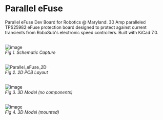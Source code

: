 # Parallel eFuse
Parallel eFuse Dev Board for Robotics @ Maryland. 30 Amp paralleled TPS25982 eFuse protection board designed to protect against current transients from RoboSub's electronic speed controllers. Built with KiCad 7.0.
<br><br>

![image](https://github.com/JermYeWorm/Parallel_eFuse/assets/113321384/b3916656-1094-4327-8606-ad2ba1c201f2)
<br>_Fig 1. Schematic Capture_<br><br>

![Parallel_eFuse_2D](https://github.com/JermYeWorm/Parallel_eFuse/assets/113321384/629029cb-f456-4ad6-b7da-fa72c72026e0)
<br>_Fig 2. 2D PCB Layout_<br><br>

![image](https://github.com/JermYeWorm/Parallel_eFuse/assets/113321384/57dbc11f-6c10-4383-a58a-eea6b9223f59)
<br>_Fig 3. 3D Model (no components)_<br><br>

![image](https://github.com/JermYeWorm/Parallel_eFuse/assets/113321384/0d1fdcf0-d982-48fb-aeb5-86a506597731)
<br>_Fig 4. 3D Model (mounted)_<br><br>
